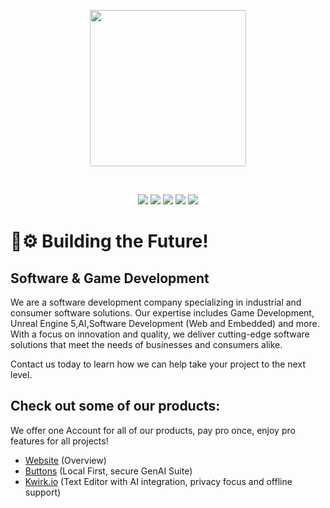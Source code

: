 <a href="https://good-co.de?ref=github"><p align="center"><img width=250 src="https://avatars.githubusercontent.com/u/129868896?s=400&u=fd69cb393cc3a8296ace9f4ae1ba3b880a694f3d&v=4" /></p></a>
<br/>
<p align="center">
    <a href="https://good-co.de"><img src="https://img.shields.io/badge/website-more_from_us-C0222C.svg?style=flat&logo=PWA"></a>
	  <a href="https://discord.ca9.io"><img src="https://img.shields.io/discord/673169081704120334?label=discord&style=flat&color=5a66f6&logo=Discord"></a>
	  <a href="https://x/tm9657"><img src="https://img.shields.io/badge/twitter-follow_us-1d9bf0.svg?style=flat&logo=Twitter"></a>
	  <a href="https://www.linkedin.com/company/tm9657/"><img src="https://img.shields.io/badge/linkedin-connect-0a66c2.svg?style=flat&logo=Linkedin"></a>
    <a href="https://merch.ca9.io"><img src="https://img.shields.io/badge/merch-support_us-red.svg?style=flat&logo=Spreadshirt"></a>
</p>

# 🦄⚙️ Building the **Future**!
## **Software** & **Game** Development
We are a software development company specializing in industrial and consumer software solutions. Our expertise includes Game Development, Unreal Engine 5,AI,Software Development (Web and Embedded) and more. With a focus on innovation and quality, we deliver cutting-edge software solutions that meet the needs of businesses and consumers alike.

Contact us today to learn how we can help take your project to the next level.

## Check out some of our products:
We offer one Account for all of our products, pay pro once, enjoy pro features for all projects!
- [Website](https://good-co.de?ref=github) (Overview)
- [Buttons](https://buttons.good-co.de?ref=github) (Local First, secure GenAI Suite)
- [Kwirk.io](https://kwirk.io?ref=github) (Text Editor with AI integration, privacy focus and offline support)

